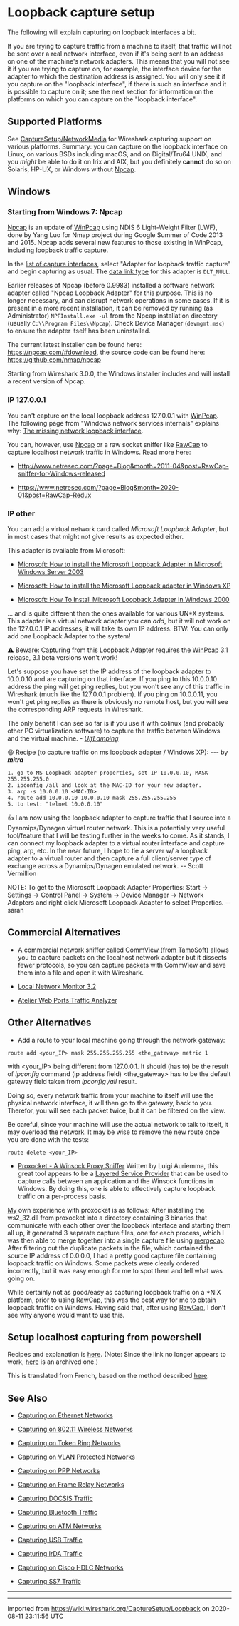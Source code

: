 # Loopback capture setup

The following will explain capturing on loopback interfaces a bit.

If you are trying to capture traffic from a machine to itself, that traffic will not be sent over a real network interface, even if it's being sent to an address on one of the machine's network adapters. This means that you will not see it if you are trying to capture on, for example, the interface device for the adapter to which the destination address is assigned. You will only see it if you capture on the "loopback interface", if there is such an interface and it is possible to capture on it; see the next section for information on the platforms on which you can capture on the "loopback interface".

## Supported Platforms

See [CaptureSetup/NetworkMedia](/CaptureSetup/NetworkMedia) for Wireshark capturing support on various platforms. Summary: you can capture on the loopback interface on Linux, on various BSDs including macOS, and on Digital/Tru64 UNIX, and you *might* be able to do it on Irix and AIX, but you definitely **cannot** do so on Solaris, HP-UX, or Windows without [Npcap](/Npcap).

## Windows

### Starting from Windows 7: Npcap

[Npcap](https://npcap.com/) is an update of [WinPcap](/WinPcap) using NDIS 6 Light-Weight Filter (LWF), done by Yang Luo for Nmap project during Google Summer of Code 2013 and 2015. Npcap adds several new features to those existing in WinPcap, including loopback traffic capture.

In the [list of capture interfaces](/CaptureSetup/NetworkInterfaces), select "Adapter for loopback traffic capture" and begin capturing as usual. The [data link type](https://www.tcpdump.org/linktypes.html) for this adapter is `DLT_NULL`.

Earlier releases of Npcap (before 0.9983) installed a software network adapter called "Npcap Loopback Adapter" for this purpose. This is no longer necessary, and can disrupt network operations in some cases. If it is present in a more recent installation, it can be removed by running (as Administrator) `NPFInstall.exe -ul` from the Npcap installation directory (usually `C:\\Program Files\\Npcap`). Check Device Manager (`devmgmt.msc`) to ensure the adapter itself has been uninstalled.

The current latest installer can be found here: <https://npcap.com/#download>, the source code can be found here: <https://github.com/nmap/npcap>

Starting from Wireshark 3.0.0, the Windows installer includes and will install a recent version of Npcap.

### IP 127.0.0.1

You can't capture on the local loopback address 127.0.0.1 with [WinPcap](/WinPcap). The following page from "Windows network services internals" explains why: [The missing network loopback interface](https://web.archive.org/web/20171012161338/http://www.hsc.fr/ressources/articles/win_net_srv/missing_loopback.html).

You can, however, use [Npcap](/Npcap) or a raw socket sniffer like [RawCap](http://www.netresec.com/?page=RawCap) to capture localhost network traffic in Windows. Read more here:

  - <http://www.netresec.com/?page=Blog&month=2011-04&post=RawCap-sniffer-for-Windows-released>

  - <https://www.netresec.com/?page=Blog&month=2020-01&post=RawCap-Redux>

### IP other

You can add a virtual network card called *Microsoft Loopback Adapter*, but in most cases that might not give results as expected either.

This adapter is available from Microsoft:

  - [Microsoft: How to install the Microsoft Loopback Adapter in Microsoft Windows Server 2003](http://support.microsoft.com/kb/842561)

  - [Microsoft: How to install the Microsoft Loopback adapter in Windows XP](http://support.microsoft.com/kb/839013)

  - [Microsoft: How To Install Microsoft Loopback Adapter in Windows 2000](http://support.microsoft.com/kb/236869)

... and is quite different than the ones available for various UN\*X systems. This adapter is a virtual network adapter you can *add*, but it will not work on the 127.0.0.1 IP addresses; it will take its own IP address. BTW: You can only add *one* Loopback Adapter to the system\!

:warning: Beware: Capturing from this Loopback Adapter requires the [WinPcap](/WinPcap) 3.1 release, 3.1 beta versions won't work\!

Let's suppose you have set the IP address of the loopback adapter to 10.0.0.10 and are capturing on that interface. If you ping to this 10.0.0.10 address the ping will get ping replies, but you won't see any of this traffic in Wireshark (much like the 127.0.0.1 problem). If you ping on 10.0.0.11, you won't get ping replies as there is obviously no remote host, but you will see the corresponding ARP requests in Wireshark.

The only benefit I can see so far is if you use it with colinux (and probably other PC virtualization software) to capture the traffic between Windows and the virtual machine. - *[UlfLamping](/UlfLamping)*

:smiley: Recipe (to capture traffic on ms loopback adapter / Windows XP): --- by ***mitra***

    1. go to MS Loopback adapter properties, set IP 10.0.0.10, MASK 255.255.255.0
    2. ipconfig /all and look at the MAC-ID for your new adapter.
    3. arp -s 10.0.0.10 <MAC-ID>
    4. route add 10.0.0.10 10.0.0.10 mask 255.255.255.255
    5. to test: "telnet 10.0.0.10"

:thumbsup: I am now using the loopback adapter to capture traffic that I source into a Dyanmips/Dynagen virtual router network. This is a potentially very useful tool/feature that I will be testing further in the weeks to come. As it stands, I can connect my loopback adapter to a virtual router interface and capture ping, arp, etc. In the near future, I hope to tie a server w/ a loopback adapter to a virtual router and then capture a full client/server type of exchange across a Dynamips/Dynagen emulated network. -- Scott Vermillion

NOTE: To get to the Microsoft Loopback Adapter Properties: Start -\> Settings -\> Control Panel -\> System -\> Device Manager -\> Network Adapters and right click Microsoft Loopback Adapter to select Properties. -- saran

## Commercial Alternatives

  - A commercial network sniffer called [CommView (from TamoSoft)](http://www.tamos.com/products/commview/) allows you to capture packets on the localhost network adapter but it dissects fewer protocols, so you can capture packets with CommView and save them into a file and open it with Wireshark.

  - [Local Network Monitor 3.2](http://www.ntkernel.com/w&p.php?id=24)

  - [Atelier Web Ports Traffic Analyzer](http://www.atelierweb.com/pta/index.htm)

## Other Alternatives

  - Add a route to your local machine going through the network gateway:

<!-- end list -->

    route add <your_IP> mask 255.255.255.255 <the_gateway> metric 1

with \<your\_IP\> being different from 127.0.0.1. It should (has to) be the result of *ipconfig* command (ip address field) \<the\_gateway\> has to be the default gateway field taken from *ipconfig /all* result.

Doing so, every network traffic from your machine to itself will use the physical network interface, it will then go to the gateway, back to you. Therefor, you will see each packet twice, but it can be filtered on the view.

Be careful, since your machine will use the actual network to talk to itself, it may overload the network. It may be wise to remove the new route once you are done with the tests:

    route delete <your_IP>

  - [Proxocket - A Winsock Proxy Sniffer](http://aluigi.altervista.org/mytoolz.htm#proxocket) Written by Luigi Auriemma, this great tool appears to be a [Layered Service Provider](http://en.wikipedia.org/wiki/Layered_Service_Provider) that can be used to capture calls between an application and the Winsock functions in Windows. By doing this, one is able to effectively capture loopback traffic on a per-process basis.

[My](/ChristopherMaynard) own experience with proxocket is as follows: After installing the ws2\_32.dll from proxocket into a directory containing 3 binaries that communicate with each other over the loopback interface and starting them all up, it generated 3 separate capture files, one for each process, which I was then able to merge together into a single capture file using [mergecap](http://www.wireshark.org/docs/man-pages/mergecap.html). After filtering out the duplicate packets in the file, which contained the source IP address of 0.0.0.0, I had a pretty good capture file containing loopback traffic on Windows. Some packets were clearly ordered incorrectly, but it was easy enough for me to spot them and tell what was going on.

While certainly not as good/easy as capturing loopback traffic on a \*NIX platform, prior to using [RawCap](http://www.netresec.com/?page=RawCap), this was the best way for me to obtain loopback traffic on Windows. Having said that, after using [RawCap](http://www.netresec.com/?page=RawCap), I don't see why anyone would want to use this.

## Setup localhost capturing from powershell

Recipes and explanation is [here](http://ig2600.blogspot.com/2011/03/powershell-script-to-enable-windows-to.html). (Note: Since the link no longer appears to work, [here](https://web.archive.org/web/20150726062624/http://ig2600.blogspot.com/2011/03/powershell-script-to-enable-windows-to.html) is an archived one.)

This is translated from French, based on the method described [here](http://ici.lemmy.free.fr/blog/index.php?2005/05/19/16-capturer-localhost-sous-windows-avec-ethereal).

## See Also

  - [Capturing on Ethernet Networks](/CaptureSetup/Ethernet)

  - [Capturing on 802.11 Wireless Networks](/CaptureSetup/WLAN)

  - [Capturing on Token Ring Networks](/CaptureSetup/TokenRing)

  - [Capturing on VLAN Protected Networks](/CaptureSetup/VLAN)

  - [Capturing on PPP Networks](/CaptureSetup/PPP)

  - [Capturing on Frame Relay Networks](/CaptureSetup/FrameRelay)

  - [Capturing DOCSIS Traffic](/CaptureSetup/DOCSIS)

  - [Capturing Bluetooth Traffic](/CaptureSetup/Bluetooth)

  - [Capturing on ATM Networks](/CaptureSetup/ATM)

  - [Capturing USB Traffic](/CaptureSetup/USB)

  - [Capturing IrDA Traffic](/CaptureSetup/IrDA)

  - [Capturing on Cisco HDLC Networks](/CaptureSetup/CiscoHDLC)

  - [Capturing SS7 Traffic](/CaptureSetup/SS7)

-----

---

Imported from https://wiki.wireshark.org/CaptureSetup/Loopback on 2020-08-11 23:11:56 UTC
